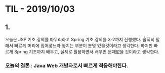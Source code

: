 # TIL - 2019/10/03

## 1.

오늘은 JSP 기초 강의를 마무리하고 Spring 기초 강의를 3-2까지 진행했다. 솔직히 말해서 빠르게 머리에 집어넣느라 놓치는 부분이 분명 있을것이라고 생각한다. 하지만 빠르게 Spring 기초까지 배우고, 실제로 활용하면서 배우면 문제없을 것이라고 생각한다.


### 오늘의 결론 : Java Web 개발자로서 빠르게 적응해야한다.